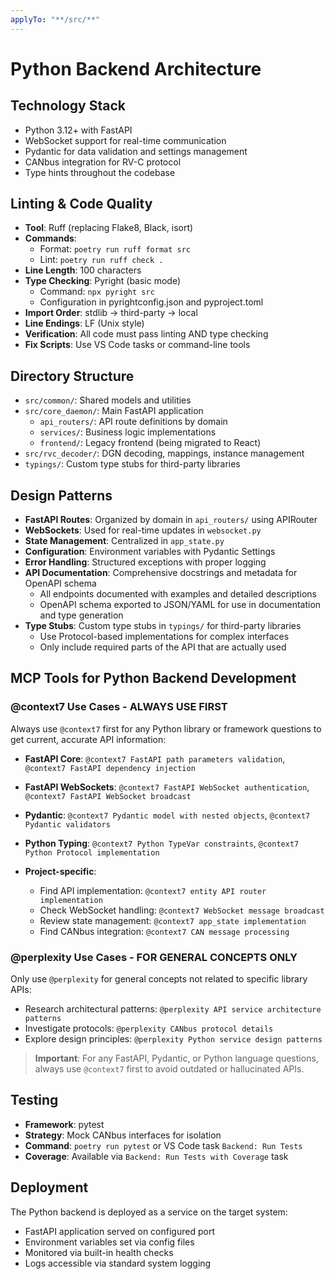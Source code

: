 ```yaml
---
applyTo: "**/src/**"
---
```


# Python Backend Architecture

## Technology Stack

- Python 3.12+ with FastAPI
- WebSocket support for real-time communication
- Pydantic for data validation and settings management
- CANbus integration for RV-C protocol
- Type hints throughout the codebase

## Linting & Code Quality

- **Tool**: Ruff (replacing Flake8, Black, isort)
- **Commands**:
  - Format: `poetry run ruff format src`
  - Lint: `poetry run ruff check .`
- **Line Length**: 100 characters
- **Type Checking**: Pyright (basic mode)
  - Command: `npx pyright src`
  - Configuration in pyrightconfig.json and pyproject.toml
- **Import Order**: stdlib → third-party → local
- **Line Endings**: LF (Unix style)
- **Verification**: All code must pass linting AND type checking
- **Fix Scripts**: Use VS Code tasks or command-line tools

## Directory Structure

- `src/common/`: Shared models and utilities
- `src/core_daemon/`: Main FastAPI application
  - `api_routers/`: API route definitions by domain
  - `services/`: Business logic implementations
  - `frontend/`: Legacy frontend (being migrated to React)
- `src/rvc_decoder/`: DGN decoding, mappings, instance management
- `typings/`: Custom type stubs for third-party libraries

## Design Patterns

- **FastAPI Routes**: Organized by domain in `api_routers/` using APIRouter
- **WebSockets**: Used for real-time updates in `websocket.py`
- **State Management**: Centralized in `app_state.py`
- **Configuration**: Environment variables with Pydantic Settings
- **Error Handling**: Structured exceptions with proper logging
- **API Documentation**: Comprehensive docstrings and metadata for OpenAPI schema
  - All endpoints documented with examples and detailed descriptions
  - OpenAPI schema exported to JSON/YAML for use in documentation and type generation
- **Type Stubs**: Custom type stubs in `typings/` for third-party libraries
  - Use Protocol-based implementations for complex interfaces
  - Only include required parts of the API that are actually used

## MCP Tools for Python Backend Development

### @context7 Use Cases - ALWAYS USE FIRST

Always use `@context7` first for any Python library or framework questions to get current, accurate API information:

- **FastAPI Core**: `@context7 FastAPI path parameters validation`, `@context7 FastAPI dependency injection`
- **FastAPI WebSockets**: `@context7 FastAPI WebSocket authentication`, `@context7 FastAPI WebSocket broadcast`
- **Pydantic**: `@context7 Pydantic model with nested objects`, `@context7 Pydantic validators`
- **Python Typing**: `@context7 Python TypeVar constraints`, `@context7 Python Protocol implementation`

- **Project-specific**:
  - Find API implementation: `@context7 entity API router implementation`
  - Check WebSocket handling: `@context7 WebSocket message broadcast`
  - Review state management: `@context7 app_state implementation`
  - Find CANbus integration: `@context7 CAN message processing`

### @perplexity Use Cases - FOR GENERAL CONCEPTS ONLY

Only use `@perplexity` for general concepts not related to specific library APIs:

- Research architectural patterns: `@perplexity API service architecture patterns`
- Investigate protocols: `@perplexity CANbus protocol details`
- Explore design principles: `@perplexity Python service design patterns`

> **Important**: For any FastAPI, Pydantic, or Python language questions, always use `@context7` first to avoid outdated or hallucinated APIs.

## Testing

- **Framework**: pytest
- **Strategy**: Mock CANbus interfaces for isolation
- **Command**: `poetry run pytest` or VS Code task `Backend: Run Tests`
- **Coverage**: Available via `Backend: Run Tests with Coverage` task

## Deployment

The Python backend is deployed as a service on the target system:

- FastAPI application served on configured port
- Environment variables set via config files
- Monitored via built-in health checks
- Logs accessible via standard system logging
